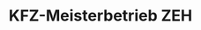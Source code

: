---
title: "KFZ-Meisterbetrieb ZEH"
url: /burlafingen/kfz-meisterbetrieb-zeh/
shop: Autowerkstatt
---